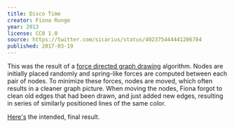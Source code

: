 ```yaml
---
title: Disco Time
creator: Fiona Runge
year: 2013
license: CC0 1.0
source: https://twitter.com/sicarius/status/402375444441206784
published: 2017-03-19
---
```


This was the result of a [force directed graph drawing](https://en.wikipedia.org/wiki/Force-directed_graph_drawing) algorithm. Nodes are initially placed randomly and spring-like forces are computed between each pair of nodes. To minimize these forces, nodes are moved, which often results in a cleaner graph picture. When moving the nodes, Fiona forgot to clean old edges that had been drawn, and just added new edges, resulting in series of similarly positioned lines of the same color.

[Here's](https://twitter.com/sicarius/status/402430028928913409) the intended, final result.

